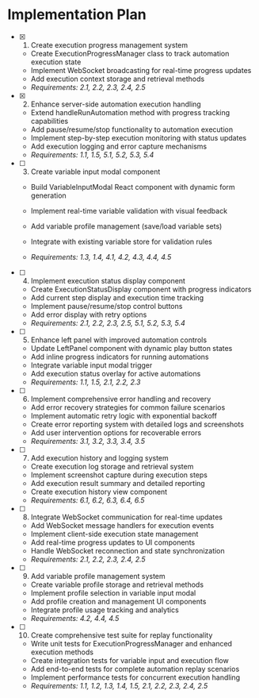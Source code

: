# Implementation Plan

- [x] 1. Create execution progress management system


  - Create ExecutionProgressManager class to track automation execution state
  - Implement WebSocket broadcasting for real-time progress updates
  - Add execution context storage and retrieval methods
  - _Requirements: 2.1, 2.2, 2.3, 2.4, 2.5_

- [x] 2. Enhance server-side automation execution handling



  - Extend handleRunAutomation method with progress tracking capabilities
  - Add pause/resume/stop functionality to automation execution
  - Implement step-by-step execution monitoring with status updates
  - Add execution logging and error capture mechanisms
  - _Requirements: 1.1, 1.5, 5.1, 5.2, 5.3, 5.4_





- [ ] 3. Create variable input modal component
  - Build VariableInputModal React component with dynamic form generation



  - Implement real-time variable validation with visual feedback
  - Add variable profile management (save/load variable sets)
  - Integrate with existing variable store for validation rules
  - _Requirements: 1.3, 1.4, 4.1, 4.2, 4.3, 4.4, 4.5_



- [ ] 4. Implement execution status display component
  - Create ExecutionStatusDisplay component with progress indicators
  - Add current step display and execution time tracking
  - Implement pause/resume/stop control buttons
  - Add error display with retry options
  - _Requirements: 2.1, 2.2, 2.3, 2.5, 5.1, 5.2, 5.3, 5.4_

- [ ] 5. Enhance left panel with improved automation controls
  - Update LeftPanel component with dynamic play button states
  - Add inline progress indicators for running automations
  - Integrate variable input modal trigger
  - Add execution status overlay for active automations
  - _Requirements: 1.1, 1.5, 2.1, 2.2, 2.3_

- [ ] 6. Implement comprehensive error handling and recovery
  - Add error recovery strategies for common failure scenarios
  - Implement automatic retry logic with exponential backoff
  - Create error reporting system with detailed logs and screenshots
  - Add user intervention options for recoverable errors
  - _Requirements: 3.1, 3.2, 3.3, 3.4, 3.5_

- [ ] 7. Add execution history and logging system
  - Create execution log storage and retrieval system
  - Implement screenshot capture during execution steps
  - Add execution result summary and detailed reporting
  - Create execution history view component
  - _Requirements: 6.1, 6.2, 6.3, 6.4, 6.5_

- [ ] 8. Integrate WebSocket communication for real-time updates
  - Add WebSocket message handlers for execution events
  - Implement client-side execution state management
  - Add real-time progress updates to UI components
  - Handle WebSocket reconnection and state synchronization
  - _Requirements: 2.1, 2.2, 2.3, 2.4, 2.5_

- [ ] 9. Add variable profile management system
  - Create variable profile storage and retrieval methods
  - Implement profile selection in variable input modal
  - Add profile creation and management UI components
  - Integrate profile usage tracking and analytics
  - _Requirements: 4.2, 4.4, 4.5_

- [ ] 10. Create comprehensive test suite for replay functionality
  - Write unit tests for ExecutionProgressManager and enhanced execution methods
  - Create integration tests for variable input and execution flow
  - Add end-to-end tests for complete automation replay scenarios
  - Implement performance tests for concurrent execution handling
  - _Requirements: 1.1, 1.2, 1.3, 1.4, 1.5, 2.1, 2.2, 2.3, 2.4, 2.5_